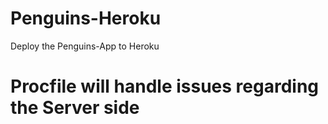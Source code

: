 # Penguins-Heroku
Deploy the Penguins-App to Heroku
# Procfile will handle issues regarding the Server side
